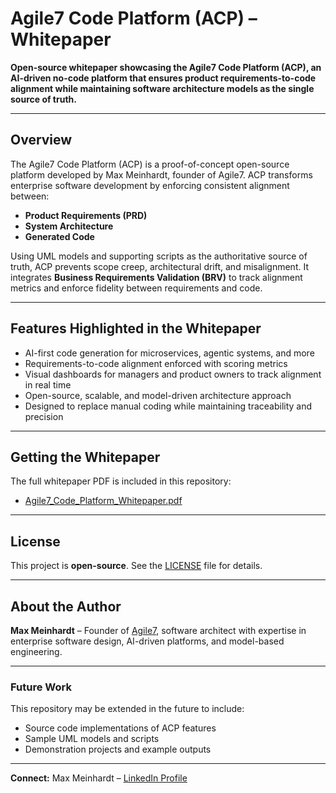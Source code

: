 # Agile7 Code Platform (ACP) – Whitepaper

**Open-source whitepaper showcasing the Agile7 Code Platform (ACP), an AI-driven no-code platform that ensures product requirements-to-code alignment while maintaining software architecture models as the single source of truth.**

---

## Overview

The Agile7 Code Platform (ACP) is a proof-of-concept open-source platform developed by Max Meinhardt, founder of Agile7. ACP transforms enterprise software development by enforcing consistent alignment between:

- **Product Requirements (PRD)**
- **System Architecture**
- **Generated Code**

Using UML models and supporting scripts as the authoritative source of truth, ACP prevents scope creep, architectural drift, and misalignment. It integrates **Business Requirements Validation (BRV)** to track alignment metrics and enforce fidelity between requirements and code.

---

## Features Highlighted in the Whitepaper

- AI-first code generation for microservices, agentic systems, and more  
- Requirements-to-code alignment enforced with scoring metrics  
- Visual dashboards for managers and product owners to track alignment in real time  
- Open-source, scalable, and model-driven architecture approach  
- Designed to replace manual coding while maintaining traceability and precision  

---

## Getting the Whitepaper

The full whitepaper PDF is included in this repository:

- [Agile7_Code_Platform_Whitepaper.pdf](https://github.com/mmeinhar/Agile7-Code-Platform/blob/main/Agile7_Whitepaper_ACP.pdf)

---

## License

This project is **open-source**. See the [LICENSE](LICENSE) file for details.

---

## About the Author

**Max Meinhardt** – Founder of [Agile7](https://agile7.com), software architect with expertise in enterprise software design, AI-driven platforms, and model-based engineering.  

---

### Future Work

This repository may be extended in the future to include:

- Source code implementations of ACP features  
- Sample UML models and scripts  
- Demonstration projects and example outputs  

---

**Connect:** Max Meinhardt – [LinkedIn Profile](https://www.linkedin.com/in/max-meinhardt)
